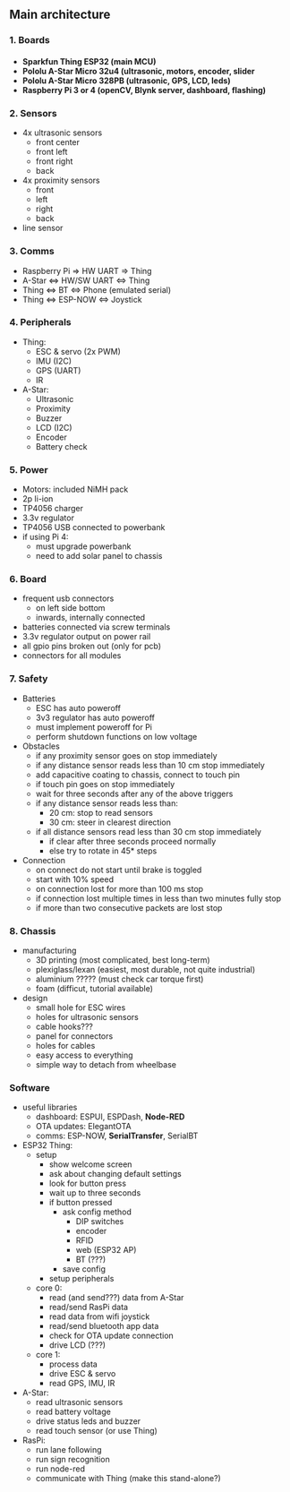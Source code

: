 ## Main architecture
### 1. Boards
<h4>
     <ul>
         <li> <span class="esp32"> Sparkfun Thing ESP32 </span> (main MCU) </li>
         <li> Pololu A-Star Micro 32u4 (ultrasonic, motors, encoder, slider </li>
         <li> Pololu A-Star Micro 328PB (ultrasonic, GPS, LCD, leds) </li>
         <li> Raspberry Pi 3 or 4 (openCV, Blynk server, dashboard, flashing) </li>
    </ul>
</h4>

### 2. Sensors
- 4x ultrasonic sensors
    - front center
    - front left
    - front right
    - back
- 4x proximity sensors
    - front
    - left
    - right
    - back
- line sensor

### 3. Comms
- Raspberry Pi => HW UART => Thing
- A-Star <=> HW/SW UART <=> Thing
- Thing <=> BT <=> Phone (emulated serial)
- Thing <=> ESP-NOW <=> Joystick

### 4. Peripherals
- Thing:
    - ESC & servo (2x PWM)
    - IMU (I2C)
    - GPS (UART)
    - IR
- A-Star:
    - Ultrasonic
    - Proximity
    - Buzzer
    - LCD (I2C)
    - Encoder
    - Battery check

### 5. Power
- Motors: included NiMH pack
- 2p li-ion
- TP4056 charger
- 3.3v regulator
- TP4056 USB connected to powerbank
- if using Pi 4:
    - must upgrade powerbank
    - need to add solar panel to chassis

### 6. Board
- frequent usb connectors
    - on left side bottom
    - inwards, internally connected
- batteries connected via screw terminals
- 3.3v regulator output on power rail
- all gpio pins broken out (only for pcb)
- connectors for all modules

### 7. Safety
- Batteries
    - ESC has auto poweroff
    - 3v3 regulator has auto poweroff
    - must implement poweroff for Pi
    - perform shutdown functions on low voltage
- Obstacles
    - if any proximity sensor goes on stop immediately
    - if any distance sensor reads less than 10 cm stop immediately
    - add capacitive coating to chassis, connect to touch pin
    - if touch pin goes on stop immediately
    - wait for three seconds after any of the above triggers
    - if any distance sensor reads less than:
        - 20 cm: stop to read sensors
        - 30 cm: steer in clearest direction
    - if all distance sensors read less than 30 cm stop immediately
        - if clear after three seconds proceed normally
        - else try to rotate in 45* steps
- Connection
    - on connect do not start until brake is toggled
    - start with 10% speed
    - on connection lost for more than 100 ms stop
    - if connection lost multiple times in less than two minutes fully stop
    - if more than two consecutive packets are lost stop

### 8. Chassis
- manufacturing
    - 3D printing (most complicated, best long-term)
    - plexiglass/lexan (easiest, most durable, not quite industrial)
    - aluminium ????? (must check car torque first)
    - foam (difficut, tutorial available)
- design
    - small hole for ESC wires
    - holes for ultrasonic sensors
    - cable hooks???
    - panel for connectors
    - holes for cables
    - easy access to everything
    - simple way to detach from wheelbase

### Software
- useful libraries
    - dashboard: ESPUI, ESPDash, **Node-RED**
    - OTA updates: ElegantOTA
    - comms: ESP-NOW, **SerialTransfer**, SerialBT
- ESP32 Thing:
    - setup
        - show welcome screen
        - ask about changing default settings
        - look for button press
        - wait up to three seconds
        - if button pressed
            - ask config method
                - DIP switches
                - encoder
                - RFID
                - web (ESP32 AP)
                - BT (???)
            - save config
        - setup peripherals
    - core 0:
        - read (and send???) data from A-Star
        - read/send RasPi data
        - read data from wifi joystick
        - read/send bluetooth app data
        - check for OTA update connection
        - drive LCD (???)
    - core 1:
        - process data
        - drive ESC & servo
        - read GPS, IMU, IR
- A-Star:
    - read ultrasonic sensors
    - read battery voltage
    - drive status leds and buzzer
    - read touch sensor (or use Thing)
- RasPi:
    - run lane following
    - run sign recognition
    - run node-red
    - communicate with Thing (make this stand-alone?)
